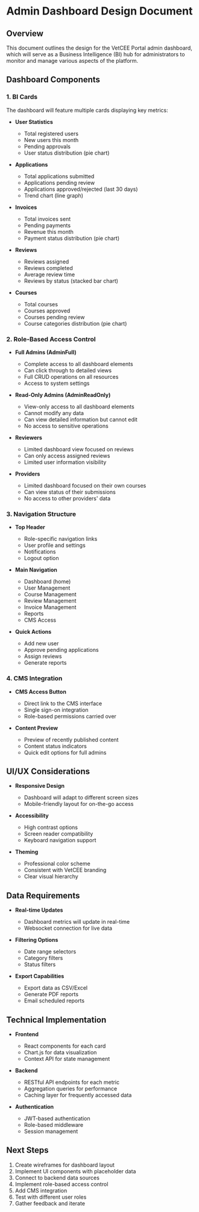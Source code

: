 # Admin Dashboard Design Document

## Overview
This document outlines the design for the VetCEE Portal admin dashboard, which will serve as a Business Intelligence (BI) hub for administrators to monitor and manage various aspects of the platform.

## Dashboard Components

### 1. BI Cards
The dashboard will feature multiple cards displaying key metrics:

- **User Statistics**
  - Total registered users
  - New users this month
  - Pending approvals
  - User status distribution (pie chart)

- **Applications**
  - Total applications submitted
  - Applications pending review
  - Applications approved/rejected (last 30 days)
  - Trend chart (line graph)

- **Invoices**
  - Total invoices sent
  - Pending payments
  - Revenue this month
  - Payment status distribution (pie chart)

- **Reviews**
  - Reviews assigned
  - Reviews completed
  - Average review time
  - Reviews by status (stacked bar chart)

- **Courses**
  - Total courses
  - Courses approved
  - Courses pending review
  - Course categories distribution (pie chart)

### 2. Role-Based Access Control

- **Full Admins (AdminFull)**
  - Complete access to all dashboard elements
  - Can click through to detailed views
  - Full CRUD operations on all resources
  - Access to system settings

- **Read-Only Admins (AdminReadOnly)**
  - View-only access to all dashboard elements
  - Cannot modify any data
  - Can view detailed information but cannot edit
  - No access to sensitive operations

- **Reviewers**
  - Limited dashboard view focused on reviews
  - Can only access assigned reviews
  - Limited user information visibility

- **Providers**
  - Limited dashboard focused on their own courses
  - Can view status of their submissions
  - No access to other providers' data

### 3. Navigation Structure

- **Top Header**
  - Role-specific navigation links
  - User profile and settings
  - Notifications
  - Logout option

- **Main Navigation**
  - Dashboard (home)
  - User Management
  - Course Management
  - Review Management
  - Invoice Management
  - Reports
  - CMS Access

- **Quick Actions**
  - Add new user
  - Approve pending applications
  - Assign reviews
  - Generate reports

### 4. CMS Integration

- **CMS Access Button**
  - Direct link to the CMS interface
  - Single sign-on integration
  - Role-based permissions carried over

- **Content Preview**
  - Preview of recently published content
  - Content status indicators
  - Quick edit options for full admins

## UI/UX Considerations

- **Responsive Design**
  - Dashboard will adapt to different screen sizes
  - Mobile-friendly layout for on-the-go access

- **Accessibility**
  - High contrast options
  - Screen reader compatibility
  - Keyboard navigation support

- **Theming**
  - Professional color scheme
  - Consistent with VetCEE branding
  - Clear visual hierarchy

## Data Requirements

- **Real-time Updates**
  - Dashboard metrics will update in real-time
  - Websocket connection for live data

- **Filtering Options**
  - Date range selectors
  - Category filters
  - Status filters

- **Export Capabilities**
  - Export data as CSV/Excel
  - Generate PDF reports
  - Email scheduled reports

## Technical Implementation

- **Frontend**
  - React components for each card
  - Chart.js for data visualization
  - Context API for state management

- **Backend**
  - RESTful API endpoints for each metric
  - Aggregation queries for performance
  - Caching layer for frequently accessed data

- **Authentication**
  - JWT-based authentication
  - Role-based middleware
  - Session management

## Next Steps

1. Create wireframes for dashboard layout
2. Implement UI components with placeholder data
3. Connect to backend data sources
4. Implement role-based access control
5. Add CMS integration
6. Test with different user roles
7. Gather feedback and iterate
